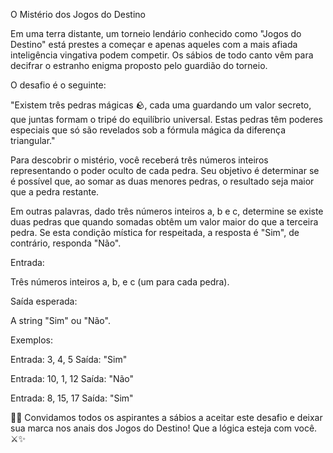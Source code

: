 O Mistério dos Jogos do Destino


Em uma terra distante, um torneio lendário conhecido como "Jogos do Destino" está prestes a começar e apenas aqueles com a mais afiada inteligência vingativa podem competir. 
Os sábios de todo canto vêm para decifrar o estranho enigma proposto pelo guardião do torneio.

O desafio é o seguinte:

"Existem três pedras mágicas 🪨, cada uma guardando um valor secreto, que juntas formam o tripé do equilíbrio universal. Estas pedras têm poderes especiais que só são revelados sob a fórmula mágica da diferença triangular."

Para descobrir o mistério, você receberá três números inteiros representando o poder oculto de cada pedra. Seu objetivo é determinar se é possível que, ao somar as duas menores pedras, o resultado seja maior que a pedra restante.

Em outras palavras, dado três números inteiros a, b e c, determine se existe duas pedras que quando somadas obtêm um valor maior do que a terceira pedra. Se esta condição mística for respeitada, a resposta é "Sim", de contrário, responda "Não".

Entrada:

Três números inteiros a, b, e c (um para cada pedra).

Saída esperada:

A string "Sim" ou "Não".

Exemplos:

Entrada: 3, 4, 5
Saída: "Sim"

Entrada: 10, 1, 12
Saída: "Não"

Entrada: 8, 15, 17
Saída: "Sim"


🧙‍♂️ Convidamos todos os aspirantes a sábios a aceitar este desafio e deixar sua marca nos anais dos Jogos do Destino! Que a lógica esteja com você. ⚔️✨
